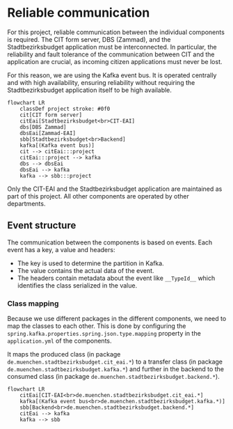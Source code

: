 # Reliable communication

For this project, reliable communication between the individual components is required. The CIT form server, DBS (Zammad), and the Stadtbezirksbudget
application must
be interconnected. In particular, the reliability and fault tolerance of the communication between CIT and the application are crucial, as incoming
citizen applications must never be lost.

For this reason, we are using the Kafka event bus. It is operated centrally and with high availability, ensuring reliability without requiring the
Stadtbezirksbudget application itself to be high available.

```mermaid
flowchart LR
    classDef project stroke: #0f0
    cit[CIT form server]
    citEai[Stadtbezirksbudget<br>CIT-EAI]
    dbs[DBS Zammad]
    dbsEai[Zammad-EAI]
    sbb[Stadtbezirksbudget<br>Backend]
    kafka[(Kafka event bus)]
    cit --> citEai:::project
    citEai:::project --> kafka
    dbs --> dbsEai
    dbsEai --> kafka
    kafka --> sbb:::project
```

Only the CIT-EAI and the Stadtbezirksbudget application are maintained as part of this project. All other components are operated by other departments.

## Event structure

The communication between the components is based on events. Each event has a key, a value and headers:

- The key is used to determine the partition in Kafka.
- The value contains the actual data of the event.
- The headers contain metadata about the event like `__TypeId__` which identifies the class serialized in the value.

### Class mapping

Because we use different packages in the different components, we need to map the classes to each other. This is done by configuring the
`spring.kafka.properties.spring.json.type.mapping` property in the `application.yml` of the components.

It maps the produced class (in package `de.muenchen.stadtbezirksbudget.cit_eai.*`) to a transfer class (in package `de.muenchen.stadtbezirksbudget.kafka.*`) and
further in the backend to the consumed class (in package `de.muenchen.stadtbezirksbudget.backend.*`).

```mermaid
flowchart LR
    citEai[CIT-EAI<br>de.muenchen.stadtbezirksbudget.cit_eai.*]
    kafka[(Kafka event bus<br>de.muenchen.stadtbezirksbudget.kafka.*)]
    sbb[Backend<br>de.muenchen.stadtbezirksbudget.backend.*]
    citEai --> kafka
    kafka --> sbb
```
